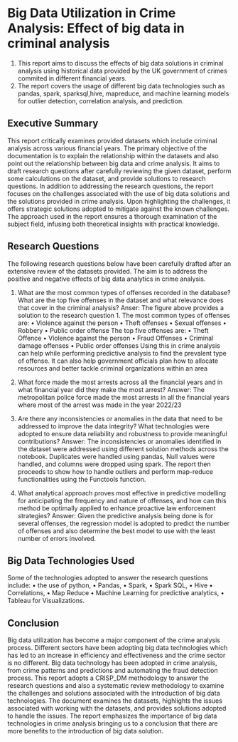# Big Data Utilization in Crime Analysis: Effect of big data in criminal analysis
1. This report aims to discuss the effects of big data solutions in criminal analysis using historical data provided by the UK government of crimes commited in different financial years.
2. The report covers the usage of different big data technologies such as pandas, spark, sparksql,hive, mapreduce, and machine learning models for outlier detection, correlation analysis, and prediction.

## Executive Summary
This report critically examines provided datasets which include criminal analysis across various financial years. The primary objective of the documentation is to explain the relationship within the datasets and also point out the relationship between big data and crime analysis. It aims to draft research questions after carefully reviewing the given dataset, perform some calculations on the dataset, and provide solutions to research questions. 
In addition to addressing the research questions, the report focuses on the challenges associated with the use of big data solutions and the solutions provided in crime analysis. Upon highlighting the challenges, it offers strategic solutions adopted to mitigate against the known challenges. The approach used in the report ensures a thorough examination of the subject field, infusing both theoretical insights with practical knowledge.

## Research Questions
The following research questions below have been carefully drafted after an extensive review of the datasets provided. The aim is to address the positive and negative effects of big data analytics in crime analysis.
1.	What are the most common types of offenses recorded in the database? What are the top five offenses in the dataset and what relevance does that cover in the criminal analysis?
Anser: The figure above provides a solution to the research question 1.
The most common types of offenses are:
•	Violence against the person
•	Theft offenses
•	Sexual offenses
•	Robbery
•	Public order offense
The top five offenses are:
•	Theft Offence
•	Violence against the person
•	Fraud Offenses
•	Criminal damage offenses
•	Public order offenses
Using this in crime analysis can help while performing predictive analysis to find the prevalent type of offense. It can also help government officials plan how to allocate resources and better tackle criminal organizations within an area


3.	What force made the most arrests across all the financial years and in what financial year did they make the most arrest?
Answer: The metropolitan police force made the most arrests in all the financial years where most of the arrest was made in the year 2022/23

5.	Are there any inconsistencies or anomalies in the data that need to be addressed to improve the data integrity? What technologies were adopted to ensure data reliability and robustness to provide meaningful contributions?
Answer: The inconsistencies or anomalies identified in the dataset were addressed using different solution methods across the notebook. Duplicates were handled using pandas, Null values were handled, and columns were dropped using spark. The report then proceeds to show how to handle outliers and perform map-reduce functionalities using the Functools function.

7.	What analytical approach proves most effective in predictive modelling for anticipating the frequency and nature of offenses, and how can this method be optimally applied to enhance proactive law enforcement strategies?
Answer: Given the predictive analysis being done is for several offenses, the regression model is adopted to predict the number of offenses and also determine the best model to use with the least number of errors involved.

## Big Data Technologies Used
Some of the technologies adopted to answer the research questions include:
•	the use of python, 
•	Pandas, 
•	Spark, 
•	Spark SQL,
•	Hive
•	Correlations,
•	Map Reduce
•	Machine Learning for predictive analytics, 
•	Tableau for Visualizations.

## Conclusion
Big data utilization has become a major component of the crime analysis process. Different sectors have been adopting big data technologies which has led to an increase in efficiency and effectiveness and the crime sector is no different. Big data technology has been adopted in crime analysis, from crime patterns and predictions and automating the fraud detection process.
This report adopts a CRISP_DM methodology to answer the research questions and also a systematic review methodology to examine the challenges and solutions associated with the introduction of big data technologies.
The document examines the datasets, highlights the issues associated with working with the datasets, and provides solutions adopted to handle the issues. The report emphasizes the importance of big data technologies in crime analysis bringing us to a conclusion that there are more benefits to the introduction of big data solution.

